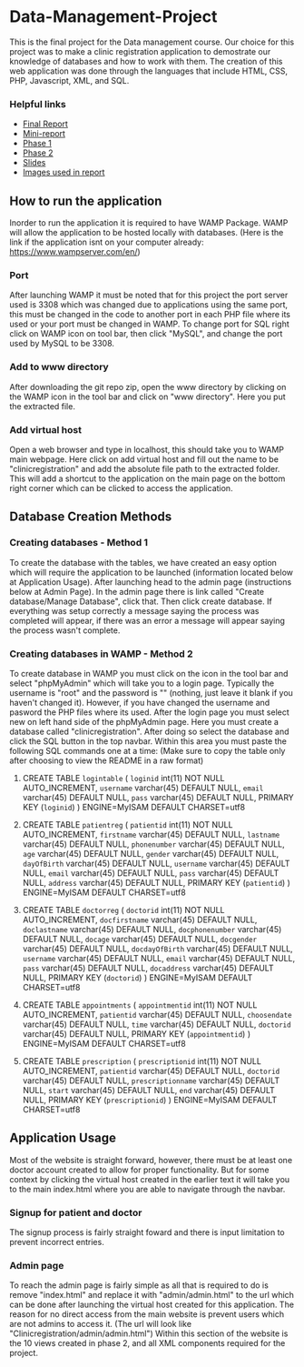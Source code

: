 # Data-Management-Project

This is the final project for the Data management course. Our choice for this project was to make a clinic registration application to demostrate our knowledge of databases and how to work with them. The creation of this web application was done through the languages that include HTML, CSS, PHP, Javascript, XML, and SQL. 

### Helpful links
- [Final Report](https://github.com/yash-patel268/Data-Management-Project/blob/master/Formal%20Report/Final%20Report_%20Clinic%20Registration.pdf)
- [Mini-report](https://github.com/yash-patel268/Data-Management-Project/blob/master/Formal%20Report/Mini-Report.pdf)
- [Phase 1](https://github.com/yash-patel268/Data-Management-Project/blob/master/Formal%20Report/Phase%201_%20Project%20Proposal%20.pdf)
- [Phase 2](https://github.com/yash-patel268/Data-Management-Project/blob/master/Formal%20Report/Phase%202_%20Clinic%20Regstration%20(updated).pdf)
- [Slides](https://github.com/yash-patel268/Data-Management-Project/blob/master/Formal%20Report/Clinic%20Registration-Presentation-Group10.pdf)
- [Images used in report](https://github.com/yash-patel268/Data-Management-Project/tree/master/Formal%20Report)

## How to run the application

Inorder to run the application it is required to have WAMP Package. WAMP will allow the application to be hosted locally with databases. (Here is the link if the application isnt on your computer already: https://www.wampserver.com/en/)

### Port
After launching WAMP it must be noted that for this project the port server used is 3308 which was changed due to applications using the same port, this must be changed in the code to another port in each PHP file where its used or your port must be changed in WAMP. To change port for SQL right click on WAMP icon on tool bar, then click "MySQL", and change the port used by MySQL to be 3308.

### Add to www directory
After downloading the git repo zip, open the www directory by clicking on the WAMP icon in the tool bar and click on "www directory". Here you put the extracted file.

### Add virtual host
Open a web browser and type in localhost, this should take you to WAMP main webpage. Here click on add virtual host and fill out the name to be "clinicregistration" and add the absolute file path to the extracted folder. This will add a shortcut to the application on the main page on the bottom right corner which can be clicked to access the application.

## Database Creation Methods

### Creating databases - Method 1
To create the database with the tables, we have created an easy option which will require the application to be launched (information located below at Application Usage). After launching head to the admin page (instructions below at Admin Page). In the admin page there is link called "Create database/Manage Database", click that. Then click create database. If everything was setup correctly a message saying the process was completed will appear, if there was an error a message will appear saying the process wasn't complete.

### Creating databases in WAMP - Method 2
To create database in WAMP you must click on the icon in the tool bar and select "phpMyAdmin" which will take you to a login page. Typically the username is "root" and the password is "" (nothing, just leave it blank if you haven't changed it). However, if you have changed the username and pasword the PHP files where its used. After the login page you must select new on left hand side of the phpMyAdmin page. Here you must create a database called "clinicregistration". After doing so select the database and click the SQL button in the top navbar. Within this area you must paste the following SQL commands one at a time:
(Make sure to copy the table only after choosing to view the README in a raw format)
1. CREATE TABLE `logintable` (
 `loginid` int(11) NOT NULL AUTO_INCREMENT,
 `username` varchar(45) DEFAULT NULL,
 `email` varchar(45) DEFAULT NULL,
 `pass` varchar(45) DEFAULT NULL,
 PRIMARY KEY (`loginid`)
) ENGINE=MyISAM DEFAULT CHARSET=utf8

2. CREATE TABLE `patientreg` (
 `patientid` int(11) NOT NULL AUTO_INCREMENT,
 `firstname` varchar(45) DEFAULT NULL,
 `lastname` varchar(45) DEFAULT NULL,
 `phonenumber` varchar(45) DEFAULT NULL,
 `age` varchar(45) DEFAULT NULL,
 `gender` varchar(45) DEFAULT NULL,
 `dayOfBirth` varchar(45) DEFAULT NULL,
 `username` varchar(45) DEFAULT NULL,
 `email` varchar(45) DEFAULT NULL,
 `pass` varchar(45) DEFAULT NULL,
 `address` varchar(45) DEFAULT NULL,
 PRIMARY KEY (`patientid`)
) ENGINE=MyISAM DEFAULT CHARSET=utf8

3. CREATE TABLE `doctorreg` (
 `doctorid` int(11) NOT NULL AUTO_INCREMENT,
 `docfirstname` varchar(45) DEFAULT NULL,
 `doclastname` varchar(45) DEFAULT NULL,
 `docphonenumber` varchar(45) DEFAULT NULL,
 `docage` varchar(45) DEFAULT NULL,
 `docgender` varchar(45) DEFAULT NULL,
 `docdayOfBirth` varchar(45) DEFAULT NULL,
 `username` varchar(45) DEFAULT NULL,
 `email` varchar(45) DEFAULT NULL,
 `pass` varchar(45) DEFAULT NULL,
 `docaddress` varchar(45) DEFAULT NULL,
 PRIMARY KEY (`doctorid`)
) ENGINE=MyISAM DEFAULT CHARSET=utf8

4. CREATE TABLE `appointments` (
 `appointmentid` int(11) NOT NULL AUTO_INCREMENT,
 `patientid` varchar(45) DEFAULT NULL,
 `choosendate` varchar(45) DEFAULT NULL,
 `time` varchar(45) DEFAULT NULL,
 `doctorid` varchar(45) DEFAULT NULL,
 PRIMARY KEY (`appointmentid`)
) ENGINE=MyISAM DEFAULT CHARSET=utf8

5. CREATE TABLE `prescription` (
 `prescriptionid` int(11) NOT NULL AUTO_INCREMENT,
 `patientid` varchar(45) DEFAULT NULL,
 `doctorid` varchar(45) DEFAULT NULL,
 `prescriptionname` varchar(45) DEFAULT NULL,
 `start` varchar(45) DEFAULT NULL,
 `end` varchar(45) DEFAULT NULL,
 PRIMARY KEY (`prescriptionid`)
) ENGINE=MyISAM DEFAULT CHARSET=utf8

## Application Usage
Most of the website is straight forward, however, there must be at least one doctor account created to allow for proper functionality. But for some context by clicking the virtual host created in the earlier text it will take you to the main index.html where you are able to navigate through the navbar.

### Signup for patient and doctor
The signup process is fairly straight foward and there is input limitation to prevent incorrect entries.

### Admin page
To reach the admin page is fairly simple as all that is required to do is remove "index.html" and replace it with "admin/admin.html" to the url which can be done after launching the virtual host created for this application. The reason for no direct access from the main website is prevent users which are not admins to access it. (The url will look like "Clinicregistration/admin/admin.html") Within this section of the website is the 10 views created in phase 2, and all XML components required for the project.